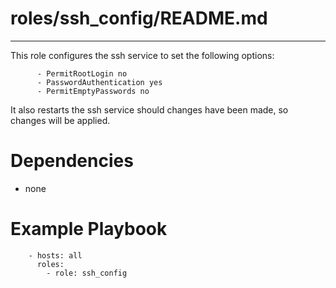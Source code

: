 # roles/ssh_config/README.md
---
This role configures the ssh service to set the following options:

          - PermitRootLogin no
          - PasswordAuthentication yes
          - PermitEmptyPasswords no
  It also restarts the ssh service should changes have been made, so changes will be applied. 

# Dependencies
- none

# Example Playbook
        - hosts: all 
          roles:
            - role: ssh_config